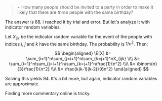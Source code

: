 > $\star$ How many people should be invited to a party in order to make it
> likely that there are *three* people with the same birthday?

The answer is $88$. I reached it by trial and error. But let's analyze it with
indicator random variables.

Let $X_{ijk}$ be the indicator random variable for the event of the people with
indices $i$, $j$ and $k$ have the same birthday. The probability is $1/n^2$.
Then:

$$ \begin{aligned}
   \E[X] &= \sum_{i=1}^n\sum_{j=i+1}^n\sum_{k=j+1}^nX_{ijk} \\\\
         &= \sum_{i=1}^n\sum_{j=i+1}^n\sum_{k=j+1}^n\frac{1}{n^2} \\\\
         &= \binom{n}{3}\frac{1}{n^2} \\\\
         &= \frac{k(k-1)(k-2)}{6n^2}
   \end{aligned} $$

Solving this yields $94$. It's a bit more, but again, indicator random
variables are approximate.

Finding more commentary online is tricky.
